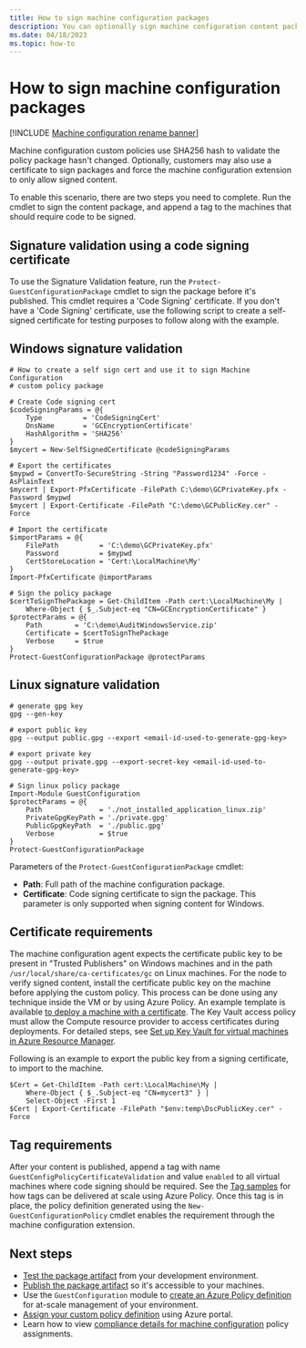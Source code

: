 ```yaml
---
title: How to sign machine configuration packages
description: You can optionally sign machine configuration content packages and force the agent to only allow signed content
ms.date: 04/18/2023
ms.topic: how-to
---
```


# How to sign machine configuration packages

[!INCLUDE [Machine configuration rename banner](../includes/banner.md)]

Machine configuration custom policies use SHA256 hash to validate the policy package hasn't
changed. Optionally, customers may also use a certificate to sign packages and force the machine
configuration extension to only allow signed content.

To enable this scenario, there are two steps you need to complete. Run the cmdlet to sign the
content package, and append a tag to the machines that should require code to be signed.

## Signature validation using a code signing certificate

To use the Signature Validation feature, run the `Protect-GuestConfigurationPackage` cmdlet to sign
the package before it's published. This cmdlet requires a 'Code Signing' certificate. If you don't
have a 'Code Signing' certificate, use the following script to create a self-signed certificate for
testing purposes to follow along with the example.

## Windows signature validation

```azurepowershell-interactive
# How to create a self sign cert and use it to sign Machine Configuration
# custom policy package

# Create Code signing cert
$codeSigningParams = @{
    Type          = 'CodeSigningCert'
    DnsName       = 'GCEncryptionCertificate'
    HashAlgorithm = 'SHA256'
}
$mycert = New-SelfSignedCertificate @codeSigningParams

# Export the certificates
$mypwd = ConvertTo-SecureString -String "Password1234" -Force -AsPlainText
$mycert | Export-PfxCertificate -FilePath C:\demo\GCPrivateKey.pfx -Password $mypwd
$mycert | Export-Certificate -FilePath "C:\demo\GCPublicKey.cer" -Force

# Import the certificate
$importParams = @{
    FilePath          = 'C:\demo\GCPrivateKey.pfx'
    Password          = $mypwd
    CertStoreLocation = 'Cert:\LocalMachine\My'
}
Import-PfxCertificate @importParams

# Sign the policy package
$certToSignThePackage = Get-ChildItem -Path cert:\LocalMachine\My |
    Where-Object { $_.Subject-eq "CN=GCEncryptionCertificate" }
$protectParams = @{
    Path        = 'C:\demo\AuditWindowsService.zip'
    Certificate = $certToSignThePackage
    Verbose     = $true
}
Protect-GuestConfigurationPackage @protectParams
```

## Linux signature validation

```azurepowershell-interactive
# generate gpg key
gpg --gen-key

# export public key
gpg --output public.gpg --export <email-id-used-to-generate-gpg-key>

# export private key
gpg --output private.gpg --export-secret-key <email-id-used-to-generate-gpg-key>

# Sign linux policy package
Import-Module GuestConfiguration
$protectParams = @{
    Path              = './not_installed_application_linux.zip'
    PrivateGpgKeyPath = './private.gpg'
    PublicGpgKeyPath  = './public.gpg'
    Verbose           = $true
}
Protect-GuestConfigurationPackage
```

Parameters of the `Protect-GuestConfigurationPackage` cmdlet:

- **Path**: Full path of the machine configuration package.
- **Certificate**: Code signing certificate to sign the package. This parameter is only supported
  when signing content for Windows.

## Certificate requirements

The machine configuration agent expects the certificate public key to be present in "Trusted Publishers" on Windows machines and in the path `/usr/local/share/ca-certificates/gc`
on Linux machines. For the node to verify signed content, install the certificate public key on the
machine before applying the custom policy. This process can be done using any technique inside the
VM or by using Azure Policy. An example template is available
[to deploy a machine with a certificate][01]. The Key Vault access policy must allow the Compute
resource provider to access certificates during deployments. For detailed steps, see
[Set up Key Vault for virtual machines in Azure Resource Manager][02].

Following is an example to export the public key from a signing certificate, to import to the
machine.

```azurepowershell-interactive
$Cert = Get-ChildItem -Path cert:\LocalMachine\My |
    Where-Object { $_.Subject-eq "CN=mycert3" } |
    Select-Object -First 1
$Cert | Export-Certificate -FilePath "$env:temp\DscPublicKey.cer" -Force
```

## Tag requirements

After your content is published, append a tag with name `GuestConfigPolicyCertificateValidation`
and value `enabled` to all virtual machines where code signing should be required. See the
[Tag samples][03] for how tags can be delivered at scale using Azure Policy. Once this tag is in
place, the policy definition generated using the `New-GuestConfigurationPolicy` cmdlet enables the
requirement through the machine configuration extension.

## Next steps

- [Test the package artifact][04] from your development environment.
- [Publish the package artifact][05] so it's accessible to your machines.
- Use the `GuestConfiguration` module to [create an Azure Policy definition][06] for at-scale
  management of your environment.
- [Assign your custom policy definition][07] using Azure portal.
- Learn how to view [compliance details for machine configuration][08] policy assignments.

<!-- Reference link definitions -->
[01]: https://github.com/Azure/azure-quickstart-templates/tree/master/quickstarts/microsoft.compute/vm-push-certificate-windows
[02]: ../../virtual-machines/windows/key-vault-setup.md#use-templates-to-set-up-key-vault
[03]: ../policy/samples/built-in-policies.md#tags
[04]: ./how-to-test-package.md
[05]: ./how-to-publish-package.md
[06]: ./how-to-create-policy-definition.md
[07]: ../policy/assign-policy-portal.md
[08]: ../policy/how-to/determine-non-compliance.md
